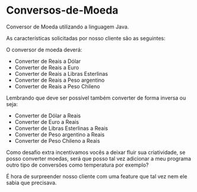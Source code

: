 # Conversos-de-Moeda
Conversor de Moeda utilizando a linguagem Java.

As características solicitadas por nosso cliente são as seguintes:

O conversor de moeda deverá:
- Converter de Reais a Dólar
- Converter de Reais a Euro
- Converter de Reais a Libras Esterlinas
- Converter de Reais a Peso argentino
- Converter de Reais a Peso Chileno

Lembrando que deve ser possível também converter de forma inversa ou seja:

- Converter de Dólar a Reais
- Converter de Euro a Reais
- Converter de Libras Esterlinas a Reais
- Converter de Peso argentino a  Reais
- Converter de Peso Chileno a Reais

Como desafio extra incentivamos vocês a deixar fluir sua criatividade, se posso converter moedas, será que posso tal vez adicionar a meu programa outro tipo de conversões como temperatura por exemplo?

É hora de surpreender nosso cliente com uma feature que tal vez nem ele sabia que precisava.
